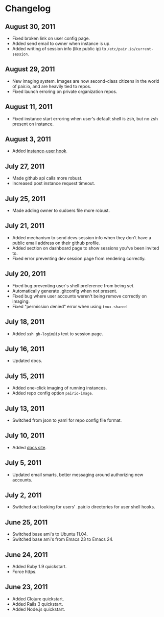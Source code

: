 # Changelog

## August 30, 2011
* Fixed broken link on user config page.
* Added send email to owner when instance is up.
* Added writing of session info (like public ip) to
  `/etc/pair.io/current-session`.

## August 29, 2011
* New imaging system. Images are now second-class citizens in the
  world of pair.io, and are heavily tied to repos.
* Fixed launch erroring on private organization repos.

## August 11, 2011
* Fixed instance start erroring when user's default shell is zsh, but
  no zsh present on instance.

## August 3, 2011
* Added [instance-user hook](http://docs.pair.io/instance-config.html#instance-hooks).

## July 27, 2011
* Made github api calls more robust.
* Increased post instance request timeout.

## July 25, 2011
* Made adding owner to sudoers file more robust.

## July 21, 2011
* Added mechanism to send devs session info when they don't have a
  public email address on their github profile.
* Added section on dashboard page to show sessions you've been invited to.
* Fixed error preventing dev session page from rendering correctly.

## July 20, 2011
* Fixed bug preventing user's shell preference from being set.
* Automatically generate .gitconfig when not present.
* Fixed bug where user accounts weren't being remove correctly on imaging.
* Fixed "permission denied" error when using `tmux-shared`

## July 18, 2011
* Added `ssh gh-login@ip` text to session page.

## July 16, 2011
* Updated docs.

## July 15, 2011
* Added one-click imaging of running instances.
* Added repo config option `pairio-image`.

## July 13, 2011
* Switched from json to yaml for repo config file format.

## July 10, 2011
* Added [docs site](http://docs.pair.io).

## July 5, 2011
* Updated email smarts, better messaging around authorizing new accounts.

## July 2, 2011
* Switched out looking for users' .pair.io directories for user shell hooks.

## June 25, 2011
* Switched base ami's to Ubuntu 11.04.
* Switched base ami's from Emacs 23 to Emacs 24.

## June 24, 2011

* Added Ruby 1.9 quickstart.
* Force https.

## June 23, 2011

* Added Clojure quickstart.
* Added Rails 3 quickstart.
* Added Node.js quickstart.
